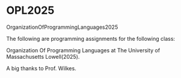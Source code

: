 # OPL2025
OrganizationOfProgrammingLanguages2025

The following are programming assignments for the following class:

Organization Of Programming Languages at The University of Massachusetts Lowell(2025).

A big thanks to Prof. Wilkes.
